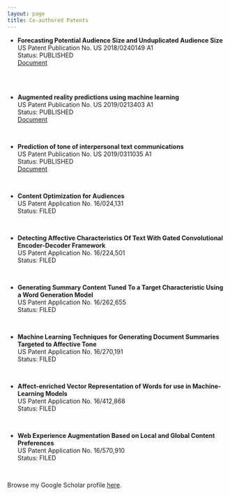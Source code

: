 ```yaml
---
layout: page
title: Co-authored Patents
---
```


- **Forecasting Potential Audience Size and Unduplicated Audience Size** <br/>US Patent Publication No. US 2018/0240149 A1<br/>
Status: PUBLISHED<br/><a href="https://patentimages.storage.googleapis.com/2e/c4/58/dd997e2ae1a599/US20180240149A1.pdf" target="_blank">Document</a>
<br />
<br />

- **Augmented reality predictions using machine learning** <br/> US Patent Publication No. US 2019/0213403 A1<br/>
Status: PUBLISHED<br/><a href="https://patentimages.storage.googleapis.com/9a/dc/b6/eebf76966498fa/US20190213403A1.pdf" target="_blank">Document</a>
<br />

- **Prediction of tone of interpersonal text communications** <br/>US Patent Publication No. US 2019/0311035 A1<br/>
Status: PUBLISHED<br/><a href="https://patentimages.storage.googleapis.com/bd/51/50/88bb7df0b7cb20/US20190311035A1.pdf" target="_blank">Document</a>
<br />

- **Content Optimization for Audiences** <br/>US Patent Application No. 16/024,131<br/>
Status: FILED
<br />

- **Detecting Affective Characteristics Of Text With Gated Convolutional Encoder-Decoder Framework** <br/>US Patent Application No. 16/224,501<br/>
Status: FILED
<br />

- **Generating Summary Content Tuned To a Target Characteristic Using a Word Generation Model** <br/>US Patent Application No. 16/262,655<br/>
Status: FILED
<br />

- **Machine Learning Techniques for Generating Document Summaries Targeted to Affective Tone** <br/>US Patent Application No. 16/270,191<br/>
Status: FILED
<br />

- **Affect-enriched Vector Representation of Words for use in Machine-Learning Models** <br/>US Patent Application No. 16/412,868<br/>
Status: FILED
<br />

- **Web Experience Augmentation Based on Local and Global Content Preferences** <br/>US Patent Application No. 16/570,910<br/>
Status: FILED
<br />

Browse my Google Scholar profile <a href="https://scholar.google.co.in/citations?user=x4rFCskAAAAJ&hl=en" target="_blank">here</a>.
<br />